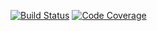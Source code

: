 [![Build Status](https://travis-ci.com/github/s20599-pj/java-stepik.svg?branch=master)](https://travis-ci.com/s20599-pj/stepik-repo)
[![Code Coverage](https://codecov.io/github/s20599-pj/java-stepik/coverage.svg)](https://codecov.io/gh/s20599-pj/stepik-repo)


